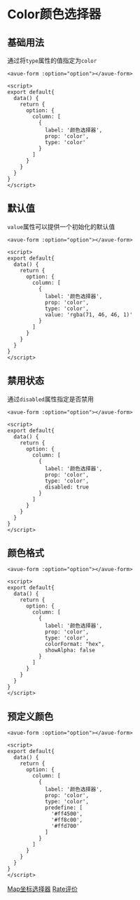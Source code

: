 Color颜色选择器
==========

基础用法
--------------------------------------------------------------------------------------------

通过将`type`属性的值指定为`color`

```vue
<avue-form :option="option"></avue-form>

<script>
export default{
  data() {
    return {
      option: {
        column: [
          {
            label: '颜色选择器',
            prop: 'color',
            type: 'color'
          }
        ]
      }
    }
  }
}
</script>
```

默认值
----------------------------------------------------------------------------------

`value`属性可以提供一个初始化的默认值

```vue
<avue-form :option="option"></avue-form>

<script>
export default{
  data() {
    return {
      option: {
        column: [
          {
            label: '颜色选择器',
            prop: 'color',
            type: 'color',
            value: 'rgba(71, 46, 46, 1)'
          }
        ]
      }
    }
  }
}
</script>
```

禁用状态
--------------------------------------------------------------------------------------------

通过`disabled`属性指定是否禁用

```vue
<avue-form :option="option"></avue-form>

<script>
export default{
  data() {
    return {
      option: {
        column: [
          {
            label: '颜色选择器',
            prop: 'color',
            type: 'color',
            disabled: true
          }
        ]
      }
    }
  }
}
</script>
```

颜色格式
--------------------------------------------------------------------------------------------

```vue
<avue-form :option="option"></avue-form>

<script>
export default{
  data() {
    return {
      option: {
        column: [
          {
            label: '颜色选择器',
            prop: 'color',
            type: 'color',
            colorFormat: "hex",
            showAlpha: false
          }
        ]
      }
    }
  }
}
</script>
```

预定义颜色
------------------------------------------------------------------------------------------------------

```vue
<avue-form :option="option"></avue-form>

<script>
export default{
  data() {
    return {
      option: {
        column: [
          {
            label: '颜色选择器',
            prop: 'color',
            type: 'color',
            predefine: [
              '#ff4500',
              '#ff8c00',
              '#ffd700'
            ]
          }
        ]
      }
    }
  }
}
</script>
```

[Map坐标选择器](https://v2.avuejs.com/form/form-input-map/) [Rate评价](https://v2.avuejs.com/form/form-rate/)